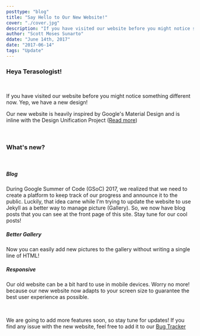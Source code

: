 ```yaml
---
posttype: "blog"
title: "Say Hello to Our New Website!"
cover: "./cover.jpg"
description: "If you have visited our website before you might notice something different now. Yep, we have a new design!"
author: "Scott Moses Sunarto"
ddate: "June 14th, 2017"
date: "2017-06-14"
tags: "Update"
---
```

### Heya Terasologist!

<br>

If you have visited our website before you might notice something different now. Yep, we have a new design!

Our new website is heavily inspired by Google's Material Design and is inline with the Design Unification Project ([Read more](http://forum.terasology.org/threads/design-unification-project-web-game-etc.1746/))

<br>

### What's new?

<br>

##### Blog

 During Google Summer of Code (GSoC) 2017, we realized that we need to create a platform to keep track of our progress and announce it to the public. Luckily, that idea came while I'm trying to update the website to use Jekyll as a better way to manage picture (Gallery). So, we now have blog posts that you can see at the front page of this site. Stay tune for our cool posts!

##### Better Gallery

 Now you can easily add new pictures to the gallery without writing a single line of HTML!

##### Responsive

 Our old website can be a bit hard to use in mobile devices. Worry no more! because our new website now adapts to your screen size to guarantee the best user experience as possible.

<br>

We are going to add more features soon, so stay tune for updates! If you find any issue with the new website, feel free to add it to our [Bug Tracker](https://github.com/MovingBlocks/movingblocks.github.com/issues)
